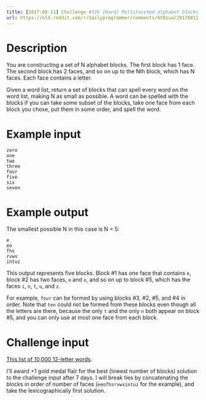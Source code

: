 ```yaml
---
title: [2017-08-11] Challenge #326 [Hard] Multifaceted alphabet blocks
url: https://old.reddit.com/r/dailyprogrammer/comments/6t0zua/20170811_challenge_326_hard_multifaceted_alphabet/
---
```


# Description

You are constructing a set of N alphabet blocks. The first block has 1 face. The second block has 2 faces, and so on up to the Nth block, which has N faces. Each face contains a letter.

Given a word list, return a set of blocks that can spell every word on the word list, making N as small as possible. A word can be spelled with the blocks if you can take some subset of the blocks, take one face from each block you chose, put them in some order, and spell the word.

# Example input

    zero
    one
    two
    three
    four
    five
    six
    seven

# Example output

The smallest possible N in this case is N = 5:

    e
    eo
    fhs
    rvwx
    intuz

This output represents five blocks. Block #1 has one face that contains `e`, block #2 has two faces, `e` and `o`, and so on up to block #5, which has the faces `i`, `n`, `t`, `u`, and `z`.

For example, `four` can be formed by using blocks #3, #2, #5, and #4 in order. Note that `ten` could not be formed from these blocks even though all the letters are there, because the only `t` and the only `n` both appear on block #5, and you can only use at most one face from each block.

# Challenge input

[This list of 10,000 12-letter words](https://pastebin.com/trMz6nWQ).

I'll award +1 gold medal flair for the best (lowest number of blocks) solution to the challenge input after 7 days. I will break ties by concatenating the blocks in order of number of faces (`eeofhsrvwxintuz` for the example), and take the lexicographically first solution.